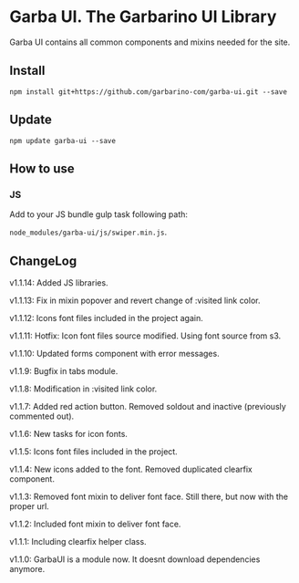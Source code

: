 # Garba UI. The Garbarino UI Library
Garba UI contains all common components and mixins needed for the site.

## Install

`npm install git+https://github.com/garbarino-com/garba-ui.git --save`

## Update

`npm update garba-ui --save`

## How to use


### JS

Add to your JS bundle gulp task following path:

`node_modules/garba-ui/js/swiper.min.js`.

## ChangeLog

v1.1.14: Added JS libraries.

v1.1.13: Fix in mixin popover and revert change of :visited link color.

v1.1.12: Icons font files included in the project again.

v1.1.11: Hotfix: Icon font files source modified. Using font source from s3.

v1.1.10: Updated forms component with error messages.

v1.1.9: Bugfix in tabs module.

v1.1.8: Modification in :visited link color.

v1.1.7: Added red action button. Removed soldout and inactive (previously commented out).

v1.1.6: New tasks for icon fonts.

v1.1.5: Icons font files included in the project.

v1.1.4: New icons added to the font. Removed duplicated clearfix component.

v1.1.3: Removed font mixin to deliver font face. Still there, but now with the proper url.

v1.1.2: Included font mixin to deliver font face.

v1.1.1: Including clearfix helper class.

v1.1.0: GarbaUI is a module now. It doesnt download dependencies anymore.

